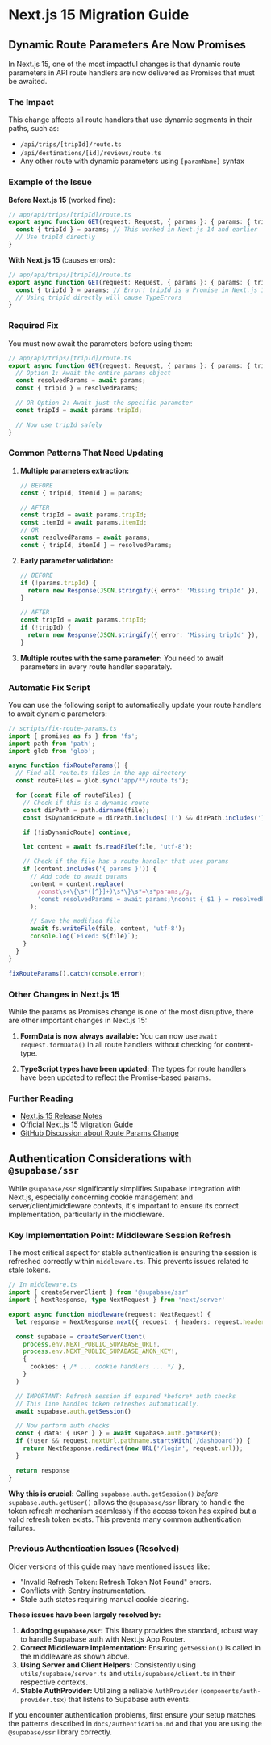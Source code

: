 # Next.js 15 Migration Guide

## Dynamic Route Parameters Are Now Promises

In Next.js 15, one of the most impactful changes is that dynamic route parameters in API route handlers are now delivered as Promises that must be awaited.

### The Impact

This change affects all route handlers that use dynamic segments in their paths, such as:

- `/api/trips/[tripId]/route.ts`
- `/api/destinations/[id]/reviews/route.ts`
- Any other route with dynamic parameters using `[paramName]` syntax

### Example of the Issue

**Before Next.js 15** (worked fine):

```typescript
// app/api/trips/[tripId]/route.ts
export async function GET(request: Request, { params }: { params: { tripId: string } }) {
  const { tripId } = params; // This worked in Next.js 14 and earlier
  // Use tripId directly
}
```

**With Next.js 15** (causes errors):

```typescript
// app/api/trips/[tripId]/route.ts
export async function GET(request: Request, { params }: { params: { tripId: string } }) {
  const { tripId } = params; // Error! tripId is a Promise in Next.js 15
  // Using tripId directly will cause TypeErrors
}
```

### Required Fix

You must now await the parameters before using them:

```typescript
// app/api/trips/[tripId]/route.ts
export async function GET(request: Request, { params }: { params: { tripId: string } }) {
  // Option 1: Await the entire params object
  const resolvedParams = await params;
  const { tripId } = resolvedParams;

  // OR Option 2: Await just the specific parameter
  const tripId = await params.tripId;

  // Now use tripId safely
}
```

### Common Patterns That Need Updating

1. **Multiple parameters extraction:**

   ```typescript
   // BEFORE
   const { tripId, itemId } = params;

   // AFTER
   const tripId = await params.tripId;
   const itemId = await params.itemId;
   // OR
   const resolvedParams = await params;
   const { tripId, itemId } = resolvedParams;
   ```

2. **Early parameter validation:**

   ```typescript
   // BEFORE
   if (!params.tripId) {
     return new Response(JSON.stringify({ error: 'Missing tripId' }), { status: 400 });
   }

   // AFTER
   const tripId = await params.tripId;
   if (!tripId) {
     return new Response(JSON.stringify({ error: 'Missing tripId' }), { status: 400 });
   }
   ```

3. **Multiple routes with the same parameter:**
   You need to await parameters in every route handler separately.

### Automatic Fix Script

You can use the following script to automatically update your route handlers to await dynamic parameters:

```typescript
// scripts/fix-route-params.ts
import { promises as fs } from 'fs';
import path from 'path';
import glob from 'glob';

async function fixRouteParams() {
  // Find all route.ts files in the app directory
  const routeFiles = glob.sync('app/**/route.ts');

  for (const file of routeFiles) {
    // Check if this is a dynamic route
    const dirPath = path.dirname(file);
    const isDynamicRoute = dirPath.includes('[') && dirPath.includes(']');

    if (!isDynamicRoute) continue;

    let content = await fs.readFile(file, 'utf-8');

    // Check if the file has a route handler that uses params
    if (content.includes('{ params }')) {
      // Add code to await params
      content = content.replace(
        /const\s+\{\s*([^}]+)\s*\}\s*=\s*params;/g,
        'const resolvedParams = await params;\nconst { $1 } = resolvedParams;'
      );

      // Save the modified file
      await fs.writeFile(file, content, 'utf-8');
      console.log(`Fixed: ${file}`);
    }
  }
}

fixRouteParams().catch(console.error);
```

### Other Changes in Next.js 15

While the params as Promises change is one of the most disruptive, there are other important changes in Next.js 15:

1. **FormData is now always available:**
   You can now use `await request.formData()` in all route handlers without checking for content-type.

2. **TypeScript types have been updated:**
   The types for route handlers have been updated to reflect the Promise-based params.

### Further Reading

- [Next.js 15 Release Notes](https://nextjs.org/blog/next-15)
- [Official Next.js 15 Migration Guide](https://nextjs.org/docs/app/building-your-application/upgrading/version-15)
- [GitHub Discussion about Route Params Change](https://github.com/vercel/next.js/discussions/58565)

## Authentication Considerations with `@supabase/ssr`

While `@supabase/ssr` significantly simplifies Supabase integration with Next.js, especially concerning cookie management and server/client/middleware contexts, it's important to ensure its correct implementation, particularly in the middleware.

### Key Implementation Point: Middleware Session Refresh

The most critical aspect for stable authentication is ensuring the session is refreshed correctly within `middleware.ts`. This prevents issues related to stale tokens.

```typescript
// In middleware.ts
import { createServerClient } from '@supabase/ssr'
import { NextResponse, type NextRequest } from 'next/server'

export async function middleware(request: NextRequest) {
  let response = NextResponse.next({ request: { headers: request.headers } })

  const supabase = createServerClient(
    process.env.NEXT_PUBLIC_SUPABASE_URL!,
    process.env.NEXT_PUBLIC_SUPABASE_ANON_KEY!,
    {
      cookies: { /* ... cookie handlers ... */ },
    }
  )

  // IMPORTANT: Refresh session if expired *before* auth checks
  // This line handles token refreshes automatically.
  await supabase.auth.getSession()

  // Now perform auth checks
  const { data: { user } } = await supabase.auth.getUser();
  if (!user && request.nextUrl.pathname.startsWith('/dashboard')) {
    return NextResponse.redirect(new URL('/login', request.url));
  }

  return response
}
```

**Why this is crucial:** Calling `supabase.auth.getSession()` *before* `supabase.auth.getUser()` allows the `@supabase/ssr` library to handle the token refresh mechanism seamlessly if the access token has expired but a valid refresh token exists. This prevents many common authentication failures.

### Previous Authentication Issues (Resolved)

Older versions of this guide may have mentioned issues like:

- "Invalid Refresh Token: Refresh Token Not Found" errors.
- Conflicts with Sentry instrumentation.
- Stale auth states requiring manual cookie clearing.

**These issues have been largely resolved by:**

1.  **Adopting `@supabase/ssr`:** This library provides the standard, robust way to handle Supabase auth with Next.js App Router.
2.  **Correct Middleware Implementation:** Ensuring `getSession()` is called in the middleware as shown above.
3.  **Using Server and Client Helpers:** Consistently using `utils/supabase/server.ts` and `utils/supabase/client.ts` in their respective contexts.
4.  **Stable AuthProvider:** Utilizing a reliable `AuthProvider` (`components/auth-provider.tsx`) that listens to Supabase auth events.

If you encounter authentication problems, first ensure your setup matches the patterns described in `docs/authentication.md` and that you are using the `@supabase/ssr` library correctly.
